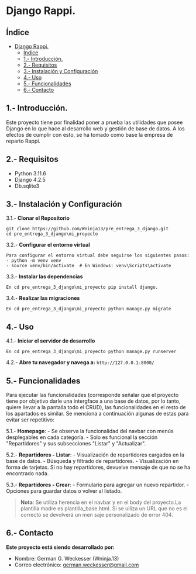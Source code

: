 # Django Rappi.

## Índice

- [Django Rappi.](#django-rappi)
  - [Índice](#índice)
  - [1.- Introducción.](#1--introducción)
  - [2.- Requisitos](#2--requisitos)
  - [3.- Instalación y Configuración](#3--instalación-y-configuración)
  - [4.- Uso](#4--uso)
  - [5.- Funcionalidades](#5--funcionalidades)
  - [6.- Contacto](#6--contacto)

## 1.- Introducción.

Este proyecto tiene por finalidad poner a prueba las utilidades que posee Django en lo que hace al desarrollo web y gestión de base de datos. A los efectos de cumplir con esto, se ha tomado como base la empresa de reparto Rappi.

## 2.- Requisitos

- Python 3.11.6
- Django 4.2.5
- Db.sqlite3
  

## 3.- Instalación y Configuración

3.1.- **Clonar el Repositorio**
    
    git clone https://github.com/Wninja13/pre_entrega_3_django.git
    cd pre_entrega_3_django\mi_proyecto

3.2.- **Configurar el entorno virtual**
    
    Para configurar el entorno virtual debe seguirse los siguientes pasos:
    - python -m venv venv
    - source venv/bin/activate  # En Windows: venv\Scripts\activate
    
3.3.- **Instalar las dependencias**
    
    En cd pre_entrega_3_django\mi_proyecto pip install django.
    
3.4.- **Realizar las migraciones**
    
    En cd pre_entrega_3_django\mi_proyecto python manage.py migrate
    
## 4.- Uso

4.1.- **Iniciar el servidor de desarrollo**
    
    En cd pre_entrega_3_django\mi_proyecto python manage.py runserver
    

4.2.- **Abre tu navegador y navega a:** 
`http://127.0.0.1:8000/`

## 5.- Funcionalidades

Para ejecutar las funcionalidades (corresponde señalar que el proyecto tiene por objetivo darle una intergface a una base de datos, por lo tanto, quiere llevar a la pantalla todo el CRUD), las funcionalidades en el resto de los apartados es similar. Se menciona a continuación algunas de estas para evitar ser repetitivo:

5.1.- **Homepage**:
    - Se observa la funcionalidad del navbar con menús desplegables en cada categoría.
    - Solo es funcional la sección "Repartidores" y sus subsecciones "Listar" y "Actualizar".

5.2.- **Repartidores - Listar**:
    - Visualización de repartidores cargados en la base de datos.
    - Búsqueda y filtrado de repartidores.
    - Visualización en forma de tarjetas. Si no hay repartidores, devuelve mensaje de que no se ha encontrado nada. 

5.3.- **Repartidores - Crear**:
    - Formulario para agregar un nuevo repartidor.
    - Opciones para guardar datos o volver al listado.

> **Nota**: Se utiliza herencia en el navbar y en el body del proyecto.La plantilla madre es plantilla_base.html. Si se uiliza un URL que no es el correcto se devolverá un men saje personalizado de error 404.

## 6.- Contacto

**Este proyecto está siendo desarrollado por:**

- Nombre: German G. Weckesser (Wninja.13)
- Correo electrónico: german.weckesser@gmail.com